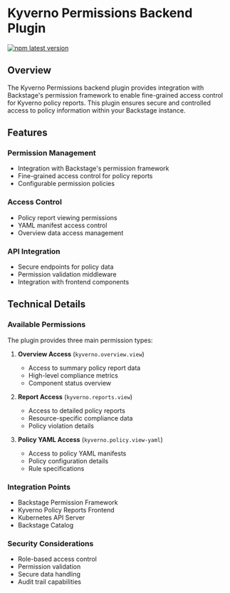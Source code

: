 # Kyverno Permissions Backend Plugin

[![npm latest version](https://img.shields.io/npm/v/@terasky/backstage-plugin-kyverno-permissions-backend/latest.svg)](https://www.npmjs.com/package/@terasky/backstage-plugin-kyverno-permissions-backend)

## Overview

The Kyverno Permissions backend plugin provides integration with Backstage's permission framework to enable fine-grained access control for Kyverno policy reports. This plugin ensures secure and controlled access to policy information within your Backstage instance.

## Features

### Permission Management
- Integration with Backstage's permission framework
- Fine-grained access control for policy reports
- Configurable permission policies

### Access Control
- Policy report viewing permissions
- YAML manifest access control
- Overview data access management

### API Integration
- Secure endpoints for policy data
- Permission validation middleware
- Integration with frontend components

## Technical Details

### Available Permissions

The plugin provides three main permission types:

1. **Overview Access** (`kyverno.overview.view`)
    - Access to summary policy report data
    - High-level compliance metrics
    - Component status overview

2. **Report Access** (`kyverno.reports.view`)
    - Access to detailed policy reports
    - Resource-specific compliance data
    - Policy violation details

3. **Policy YAML Access** (`kyverno.policy.view-yaml`)
    - Access to policy YAML manifests
    - Policy configuration details
    - Rule specifications

### Integration Points

- Backstage Permission Framework
- Kyverno Policy Reports Frontend
- Kubernetes API Server
- Backstage Catalog

### Security Considerations

- Role-based access control
- Permission validation
- Secure data handling
- Audit trail capabilities
